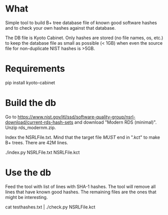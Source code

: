 
# What

Simple tool to build B+ tree database file of known good software hashes
and to check your own hashes against that database.

The DB file is Kyoto Cabinet. Only hashes are stored (no file names, os, etc.)
to keep the database file as small as possible (< 1GB) when even the source file
for non-duplicate NIST hashes is >5GB.

# Requirements

pip install kyoto-cabinet

# Build the db

Go to https://www.nist.gov/itl/ssd/software-quality-group/nsrl-download/current-rds-hash-sets
and download "Modern RDS (minimal)". Unzip rds_modernm.zip.

Index the NSRLFile.txt. Mind that the target file *MUST* end in ".kct" to make B+ trees.
There are 42M lines.

./index.py NSRLFile.txt NSRLFile.kct

# Use the db

Feed the tool with list of lines with SHA-1 hashes. The tool will remove all lines that
have known good hashes. The remaining files are the ones that might be interesting.

cat testhashes.txt | ./check.py NSRLFile.kct
